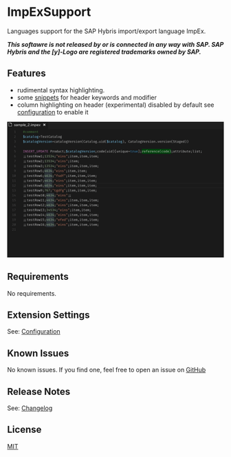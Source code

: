 # ImpExSupport

Languages support for the SAP Hybris import/export language ImpEx.

**_This softawre is not released by or is connected in any way with SAP. SAP Hybris and the [y]-Logo are registered trademarks owned by SAP._**

## Features

* rudimental syntax highlighting.
* some [snippets](docs/Snippets.md) for header keywords and modifier
* column highlighting on header (experimental) disabled by default see [configuration](docs/Configuration.md#ColumnHighlighting) to enable it

![columnhighlighting_preview](/images/columnhighlighting_preview.gif)

## Requirements

No requirements.

## Extension Settings

See: [Configuration](doc/Configuration.md)

## Known Issues

No known issues.
If you find one, feel free to open an issue on [GitHub](https://github.com/simplyRoba/ImpExSupport/issues)

## Release Notes

See: [Changelog](CHANGELOG.md)

## License

[MIT](LICENSE)
